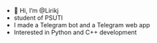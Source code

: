 - 👋 Hi, I’m @Lirikj
- student of PSUTI
- I made a Telegram bot and a Telegram web app
- Interested in Python and C++ development
